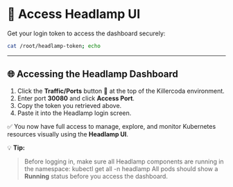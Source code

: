 # 🔑 Access Headlamp UI

Get your login token to access the dashboard securely:

```bash
cat /root/headlamp-token; echo
```

---

## 🌐 Accessing the Headlamp Dashboard

1. Click the **Traffic/Ports** button 🔗 at the top of the Killercoda environment.
2. Enter port **30080** and click **Access Port**.
3. Copy the token you retrieved above.
4. Paste it into the Headlamp login screen.

✅ You now have full access to manage, explore, and monitor Kubernetes resources visually using the **Headlamp UI**.



💡 **Tip:**
> Before logging in, make sure all Headlamp components are running in the namespace:
> kubectl get all -n headlamp
> All pods should show a **Running** status before you access the dashboard.

